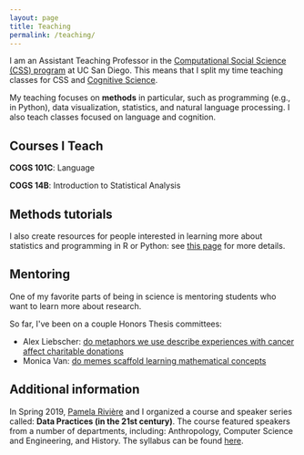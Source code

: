 ```yaml
---
layout: page
title: Teaching
permalink: /teaching/
---
```


I am an Assistant Teaching Professor in the [Computational Social Science (CSS) program](https://css.ucsd.edu/) at UC San Diego. This means that I split my time teaching classes for CSS and [Cognitive Science](https://cogsci.ucsd.edu/). 

My teaching focuses on **methods** in particular, such as programming (e.g., in Python), data visualization, statistics, and natural language processing. I also teach classes focused on language and cognition.

## Courses I Teach

**COGS 101C**: Language 

**COGS 14B**: Introduction to Statistical Analysis   

## Methods tutorials

I also create resources for people interested in learning more about statistics and programming in R or Python: see [this page](https://seantrott.github.io/stats/) for more details.

## Mentoring

One of my favorite parts of being in science is mentoring students who want to learn more about research. 

So far, I've been on a couple Honors Thesis committees:

- Alex Liebscher: [do metaphors we use describe experiences with cancer affect charitable donations](https://cogsci.ucsd.edu/undergraduates/honors-program/Liebscher,-Alex_Thesis---Metaphors-on-Charitable-Donations.pdf)  
- Monica Van: [do memes scaffold learning mathematical concepts](https://cogsci.ucsd.edu/undergraduates/honors-program/Monica-Van_HonorsThesis_-Memes-and-Math-Instruction.pdf)


## Additional information

In Spring 2019, [Pamela Rivière](https://pdrivier.github.io/about/) and I organized a course and speaker series called: **Data Practices (in the 21st century)**. The course featured speakers from a number of departments, including: Anthropology, Computer Science and Engineering, and History. The syllabus can be found [here](https://cogs200sp2019.wordpress.com/2019/03/30/syllabus/).


